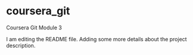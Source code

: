 # coursera_git
Coursera Git Module 3

I am editing the README file. Adding some more details about the project description.


